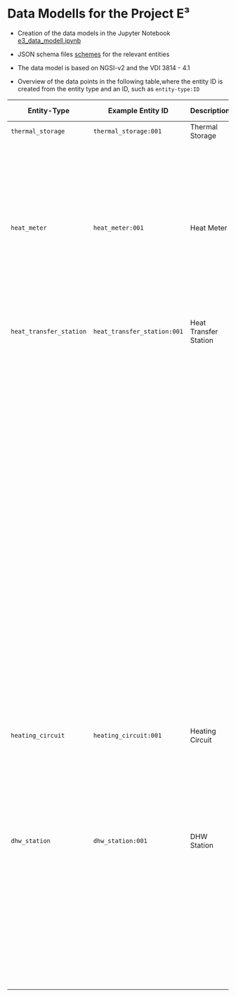 # Data Modells for the Project E³

- Creation of the data models in the Jupyter Notebook [e3_data_modell.ipynb](./e3_data_modell.ipynb)
- JSON schema files [schemes](./schemes/) for the relevant entities

- The data model is based on NGSI-v2 and the VDI 3814 - 4.1

- Overview of the data points in the following table,where the entity ID is created from the entity type and an ID, such as `entity-type:ID`

| Entity-Type             | Example Entity ID               | Description                     | Attribute ID                 | Attribute Type | Data Type | Unit          | Description                                    |
|----------------------|--------------------------------|----------------------------------|--------------------------------|------------------|-------------|-----------------|---------------------------------------------------|
| `thermal_storage`    | `thermal_storage:001`          | Thermal Storage                  | `hw__temperature__in`          | attribute        | Number      | °C              | Inlet temperature                                 |
|                      |                                |                                  | `hw__temperature__out`         | attribute        | Number      | °C              | Outlet temperature                                |
|                      |                                |                                  | `hw__temperature__x`           | attribute        | Number      | °C              | Temperature at point x (numbering/height in %)   |
|                      |                                |                                  | `hw__volume`                   | static_attribute | Number      | m³              | Volume of heating water in storage      
|                      |                                |                                  |                                 |                  |              |                |                                                    |
| `heat_meter`         | `heat_meter:001`               | Heat Meter                       | `heat__temperature__in`         | attribute        | Number      | °C              | Inlet temperature                                 |
|                      |                                |                                  | `heat__temperature__out`        | attribute        | Number      | °C              | Outlet temperature                                |
|                      |                                |                                  | `heat__volumeflow`              | attribute        | Number      | m³/h or l/min     | Volume flow                                       |
|                      |                                |                                  | `heat__power`                   | attribute        | Number      | W or kW          | Heat power                                        |
|                      |                                |                                  | `heat__energy`                  | attribute        | Number      | kWh | MWh        | Heat energy / thermal energy                      |
|                      |                                |                                  |                                 |                  |              |                |                                                    |
| `heat_transfer_station` | `heat_transfer_station:001`  | Heat Transfer Station          | `primary__temperatur__in`    | attribute      | Number    | °C      | Primary side delivery temperature               |
|                         |                               |                                 | `primary__temperatur__out`   | attribute      | Number    | °C      | Primary side return temperature                 |
|                         |                               |                                 | `primary__pressure__in`      | attribute      | Number    | Pa or bar | Pressure in primary side flow                    |
|                         |                               |                                 | `primary__pressure__out`     | attribute      | Number    | Pa or bar | Pressure in primary side return                  |
|                         |                               |                                 | `secondary__temperatur__in`  | attribute      | Number    | °C      | Secondary side delivery temperature             |
|                         |                               |                                 | `secondary__temperatur__out` | attribute      | Number    | °C      | Secondary side return temperature               |
|                         |                               |                                 | `secondary__volumeflow__in`  | attribute      | Number    | m³/h or l/min | Secondary side volume flow (Consumer)          |
|                         |                               |                                 | `secondary__volumeflow__out` | attribute      | Number    | m³/h or l/min | Secondary side volume flow (Prosumer)          |
|                         |                               |                                 | `operation__mode`            | command        | String / StructuredValue | - | Operating mode of the heat transfer station |
|                         |                               |                                 | `heat__power__rated`         | static_attribute | Number    | W or kW   | Rated power in the reference case               |
|                         |                               |                                 | `heat__power__setpoint`      | command        | Number / StructuredValue | W or kW | Setpoint power in the reference case            |
|                         |                               |                                 | `heat__temperature__setpoint`| command        | Number / StructuredValue | °C | Setpoint temperature in the reference case      |
|                         |                               |                                 | `heat__meter__in`            | Relationship  | heat_meter | -  | Heat meter for the reference case (Consumer)    |
|                         |                               |                                 | `heat__meter__out`           | Relationship  | heat_meter | -  | Heat meter for the reference case (Prosumer)    |
|                      |                                |                                  |                                 |                  |              |                |                                                    |
| `heating_circuit`       | `heating_circuit:001`         | Heating Circuit                | `heat__temperature__in`      | attribute      | Number    | °C      | Inlet temperature to heating circuit            |
|                         |                               |                                 | `heat__temperature__out`     | attribute      | Number    | °C      | Outlet temperature from heating circuit         |
|                         |                               |                                 | `heat__volumeflow`           | attribute      | Number    | m³/h or l/min | Volumetric flow rate through heating circuit    |
|                         |                               |                                 | `outdoor__temperature`       | attribute      | Number    | °C      | Outdoor temperature                              |
|                      |                                |                                  |                                 |                  |              |                |                                                    |
| `dhw_station`           | `dhw_station:001`             | DHW Station                    | `heat__temperature__in`      | attribute      | Number    | °C      | Inlet temperature of heating water to DHW station|
|                         |                               |                                 | `heat__temperature__out`     | attribute      | Number    | °C      | Outlet temperature of heating water from DHW station |
|                         |                               |                                 | `heat__volumeflow`           | attribute      | Number    | m³/h or l/min | Volumetric flow rate of heating water through DHW station |
|                         |                               |                                 | `dhw__temperature__in`       | attribute      | Number    | °C      | Inlet temperature of TWW to DHW station         |
|                         |                               |                                 | `dhw__temperature__out`      | attribute      | Number    | °C      | Outlet temperature of TWW from DHW
